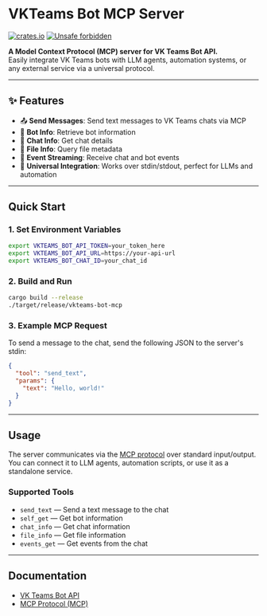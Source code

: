 # VKTeams Bot MCP Server

[![crates.io](https://img.shields.io/crates/v/vkteams-bot-mcp)](https://crates.io/crates/vkteams-bot-mcp)
[![Unsafe forbidden](https://img.shields.io/badge/unsafe-forbidden-success.svg)](https://github.com/rust-secure-code/safety-dance/)

**A Model Context Protocol (MCP) server for VK Teams Bot API.**  
Easily integrate VK Teams bots with LLM agents, automation systems, or any external service via a universal protocol.

---

## ✨ Features

- 📤 **Send Messages**: Send text messages to VK Teams chats via MCP
- 🤖 **Bot Info**: Retrieve bot information
- 💬 **Chat Info**: Get chat details
- 📁 **File Info**: Query file metadata
- 📡 **Event Streaming**: Receive chat and bot events
- 🔌 **Universal Integration**: Works over stdin/stdout, perfect for LLMs and automation

---

## Quick Start

### 1. Set Environment Variables

```bash
export VKTEAMS_BOT_API_TOKEN=your_token_here
export VKTEAMS_BOT_API_URL=https://your-api-url
export VKTEAMS_BOT_CHAT_ID=your_chat_id
```

### 2. Build and Run

```bash
cargo build --release
./target/release/vkteams-bot-mcp
```

### 3. Example MCP Request

To send a message to the chat, send the following JSON to the server's stdin:

```json
{
  "tool": "send_text",
  "params": {
    "text": "Hello, world!"
  }
}
```

---

## Usage

The server communicates via the [MCP protocol](https://github.com/modelcontextprotocol/rust-sdk) over standard input/output.  
You can connect it to LLM agents, automation scripts, or use it as a standalone service.

### Supported Tools

- `send_text` — Send a text message to the chat
- `self_get` — Get bot information
- `chat_info` — Get chat information
- `file_info` — Get file information
- `events_get` — Get events from the chat

---

## Documentation

- [VK Teams Bot API](https://teams.vk.com/botapi/?lang=en)
- [MCP Protocol (MCP)](https://modelcontextprotocol.io/specification/2025-03-26)
